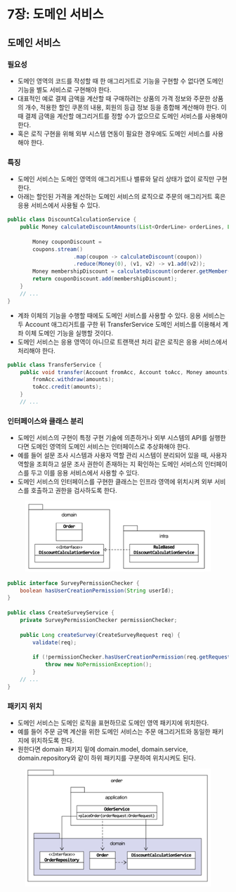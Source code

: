 # 7장: 도메인 서비스

## 도메인 서비스

### 필요성

* 도메인 영역의 코드를 작성할 때 한 애그리거트로 기능을 구현할 수 없다면 도메인 기능을 별도 서비스로 구현해야 한다.
* 대표적인 예로 결제 금액을 계산할 때 구매하려는 상품의 가격 정보와 주문한 상품의 개수, 적용한 할인 쿠폰의 내용, 회원의 등급 정보 등을 종합해 계산해야 한다. 이 때 결제 금액을 계산할 애그리거트를 정할 수가 없으므로 도메인 서비스를 사용해야 한다.
* 혹은 로직 구현을 위해 외부 시스템 연동이 필요한 경우에도 도메인 서비스를 사용해야 한다.

### 특징

* 도메인 서비스는 도메인 영역의 애그리거트나 밸류와 달리 상태가 없이 로직만 구현한다.
* 아래는 할인된 가격을 계산하는 도메인 서비스의 로직으로 주문의 애그리거트 혹은 응용 서비스에서 사용될 수 있다.

```java
public class DiscountCalculationService {
	public Money calculateDiscountAmounts(List<OrderLine> orderLines, List<Coupon> coupons,
																				MemberGrade grade) {
		Money couponDiscount =
		coupons.stream()
					 .map(coupon -> calculateDiscount(coupon))
					 .reduce(Money(0), (v1, v2) -> v1.add(v2));
		Money membershipDiscount = calculateDiscount(orderer.getMember().getGrade());
		return couponDiscount.add(membershipDiscount);
	}
	// ...
}
```

* 계좌 이체의 기능을 수행할 때에도 도메인 서비스를 사용할 수 있다. 응용 서비스는 두 Account 애그리거트를 구한 뒤 TransferService 도메인 서비스를 이용해서 계좌 이체 도메인 기능을 실행할 것이다.
* 도메인 서비스는 응용 영역이 아니므로 트랜잭션 처리 같은 로직은 응용 서비스에서 처리해야 한다.

```java
public class TransferService {
	public void transfer(Account fromAcc, Account toAcc, Money amounts) {
		fromAcc.withdraw(amounts);
		toAcc.credit(amounts);
	}
	// ...
```

### 인터페이스와 클래스 분리

* 도메인 서비스의 구현이 특정 구현 기술에 의존하거나 외부 시스템의 API를 실행한다면 도메인 영역의 도메인 서비스는 인터페이스로 추상화해야 한다.
* 예를 들어 설문 조사 시스템과 사용자 역할 관리 시스템이 분리되어 있을 때, 사용자 역할을 조회하고 설문 조사 권한이 존재하는 지 확인하는 도메인 서비스의 인터페이스를 두고 이를 응용 서비스에서 사용할 수 있다.
* 도메인 서비스의 인터페이스를 구현한 클래스는 인프라 영역에 위치시켜 외부 서비스를 호출하고 권한을 검사하도록 한다.

<figure><img src="../../.gitbook/assets/image (215).png" alt=""><figcaption></figcaption></figure>

```java
public interface SurveyPermissionChecker {
	boolean hasUserCreationPermission(String userId);
}

public class CreateSurveyService {
	private SurveyPermissionChecker permissionChecker;

	public Long createSurvey(CreateSurveyRequest req) {
		validate(req);
	
		if (!permissionChecker.hasUserCreationPermission(req.getRequestorId())) {
			throw new NoPermissionException();
		}
	// ...
}
```

### 패키지 위치

* 도메인 서비스는 도메인 로직을 표현하므로 도메인 영역 패키지에 위치한다.
* 예를 들어 주문 금액 계산을 위한 도메인 서비스는 주문 애그리거트와 동일한 패키지에 위치하도록 한다.
* 원한다면 domain 패키지 밑에 domain.model, domain.service, domain.repository와 같이 하위 패키지를 구분하여 위치시켜도 된다.

<figure><img src="../../.gitbook/assets/image (216).png" alt=""><figcaption></figcaption></figure>
